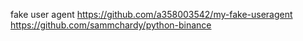 fake user agent
https://github.com/a358003542/my-fake-useragent
https://github.com/sammchardy/python-binance